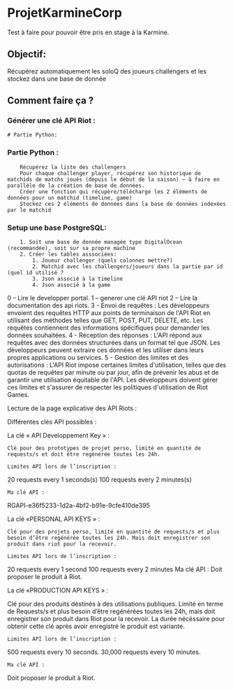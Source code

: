# ProjetKarmineCorp
Test à faire pour pouvoir être pris en stage à la Karmine.

## Objectif:
Récupérez automatiquement les soloQ des joueurs challengers et les stockez dans une base de donnée

## Comment faire ça ?

  ### Générer une clé API Riot :
	# Partie Python:

  ### Partie Python :

        Récupérez la liste des challengers
        Pour chaque challenger player, récupérez son historique de matchids de matchs joués (depuis le début de la saison) – à faire en parallèle de la création de base de données.
        Créer une fonction qui récupère/télécharge les 2 éléments de données pour un matchid (timeline, game)
        Stockez ces 2 éléments de données dans la base de données indexées par le matchid
   ### Setup une base PostgreSQL:
   
        1. Soit une base de donnée managée type DigitalOcean (recommandée), soit sur sa propre machine
        2. Créer les tables asssociées:
            1. Joueur challenger (quels colonnes mettre?)
            2. Matchid avec les challengers/joueurs dans la partie par id (quel id utilisé ?
            3. Json associé à la timeline
            4. Json associé à la game

0 – Lire le developper portal.
1 – generer une clé API riot
2 – Lire la documentation des api riots.
3 - Envoi de requêtes : Les développeurs envoient des requêtes HTTP aux points de terminaison de l'API Riot en utilisant des méthodes telles que GET, POST, PUT, DELETE, etc. Les requêtes contiennent des informations spécifiques pour demander les données souhaitées.
4 - Réception des réponses : L'API répond aux requêtes avec des données structurées dans un format tel que JSON. Les développeurs peuvent extraire ces données et les utiliser dans leurs propres applications ou services.
5 - Gestion des limites et des autorisations : L'API Riot impose certaines limites d'utilisation, telles que des quotas de requêtes par minute ou par jour, afin de prévenir les abus et de garantir une utilisation équitable de l'API. Les développeurs doivent gérer ces limites et s'assurer de respecter les politiques d'utilisation de Riot Games.


Lecture de la page explicative des API Riots :



Différentes clés API possibles :

La clé « API Developpement Key » :

	Clé pour des prototypes de projet perso, limité en quantité de requests/s et doit être regénérée toutes les 24h.

	Limites API lors de l’inscription :
20 requests every 1 seconds(s)
100 requests every 2 minutes(s)

	Ma clé API :
RGAPI-e36f5233-1d2a-4bf2-b91e-9cfe410de395


La clé «PERSONAL API KEYS » :

	Clé pour des projets perso, limité en quantité de requests/s et plus besoin d’être regénérée toutes les 24h. Mais doit enregistrer son produit dans riot pour la recevoir.

	Limites API lors de l’inscription :

20 requests every 1 second 
100 requests every 2 minutes 
	Ma clé API :
Doit proposer le produit à Riot.

La clé «PRODUCTION API KEYS » :


Clé pour des produits déstinés à des utilisations publiques. Limité en terme de Requests/s et plus besoin d’être regénérées toutes les 24h, mais doit enregistrer son produit dans Riot pour la recevoir.
La durée nécéssaire pour obtenir cette clé après avoir enregistré le produit est variante.


	Limites API lors de l’inscription :
500 requests every 10 seconds.
30,000 requests every 10 minutes.

	Ma clé API :
Doit proposer le produit à Riot.
